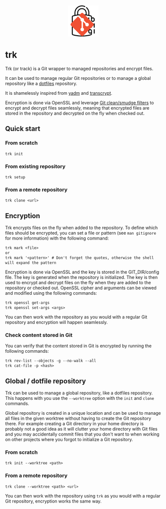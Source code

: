 <p align="center">
    <img src="assets/trk.png" alt="trk" height="100px">
</p>

# trk

Trk (or track) is a Git wrapper to managed repositories and encrypt files.

It can be used to manage regular Git repositories or to manage a global repository like a [dotfiles](https://wiki.archlinux.org/title/Dotfiles) repository.

It is shamelessly inspired from [yadm](https://github.com/yadm-dev/yadm) and [transcrypt](https://github.com/elasticdog/transcrypt).

Encryption is done via OpenSSL and leverage [Git clean/smudge filters](https://git-scm.com/book/ms/v2/Customizing-Git-Git-Attributes#filters_a) to encrypt and decrypt files seamlessly, meaning that encrypted files are stored in the repository and decrypted on the fly when checked out.

## Quick start

### From scratch

```
trk init
```

### From existing repository

```
trk setup
```

### From a remote repository

```
trk clone <url>
```

## Encryption

Trk encrypts files on the fly when added to the repository.
To define which files should be encrypted, you can set a file or pattern (see `man gitignore` for more information) with the following command:

```
trk mark <file>
or
trk mark '<pattern>' # Don't forget the quotes, otherwise the shell will expand the pattern
```

Encryption is done via OpenSSL and the key is stored in the GIT_DIR/config file. The key is generated when the repository is initialized. The key is then used to encrypt and decrypt files on the fly when they are added to the repository or checked out.
OpenSSL cipher and arguments can be viewed and modified using the following commands:

```
trk openssl get-args
trk openssl set-args <args>
```

You can then work with the repository as you would with a regular Git repository and encryption will happen seamlessly.

### Check content stored in Git

You can verify that the content stored in Git is encrypted by running the following commands:

```
trk rev-list --objects -g --no-walk --all
trk cat-file -p <hash>
```

## Global / dotfile repository

Trk can be used to manage a global repository, like a dotfiles repository. This happens with you use the `--worktree` option with the `init` and `clone` commands.

Global repository is created in a unique location and can be used to manage all files in the given worktree without having to create the Git repository there. For example creating a Git directory in your home directory is probably not a good idea as it will clutter your home directory with Git files and you may accidentally commit files that you don't want to when working on other projects where you forgot to initialize a Git repository.

### From scratch

```
trk init --worktree <path>
```

### From a remote repository

```
trk clone --worktree <path> <url>
```

You can then work with the repository using `trk` as you would with a regular Git repository, encryption works the same way.
